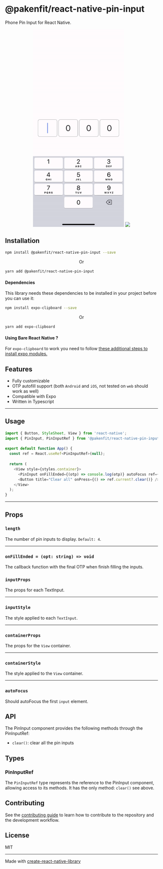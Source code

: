 # @pakenfit/react-native-pin-input

Phone Pin Input for React Native.

<p align='center'>
  <img src='./assets/demo.gif' width="300">
  <img src='./assets/demo2.gif' width="300">
</p>


## Installation

```sh
npm install @pakenfit/react-native-pin-input --save
```

<p align="center">Or</p>

```sh
yarn add @pakenfit/react-native-pin-input
```

#### Dependencies
This library needs these dependencies to be installed in your project before you can use it:

```sh
npm install expo-clipboard --save
```
<p align="center">Or</p>

```sh
yarn add expo-clipboard
```
#### Using Bare React Native ?
For `expo-clipboard` to work you need to follow [these additional steps to install expo modules.](https://docs.expo.dev/bare/installing-expo-modules/)

## Features

- Fully customizable
- OTP autofill support (both `Android` and `iOS`, not tested on `web` should work as well)
- Compatible with Expo
- Written in Typescript

---

## Usage

```js
import { Button, StyleSheet, View } from 'react-native';
import { PinInput, PinInputRef } from '@pakenfit/react-native-pin-input';

export default function App() {
  const ref = React.useRef<PinInputRef>(null);

  return (
    <View style={styles.container}>
      <PinInput onFillEnded={(otp) => console.log(otp)} autoFocus ref={ref} />
      <Button title="Clear all" onPress={() => ref.current?.clear()} />
    </View>
  );
}
```
---
## Props

### `length`
The number of pin inputs to display. `Default: 4`.

---

### `onFillEnded = (opt: string) => void`
The callback function with the final OTP when finish filling the inputs.



### `inputProps`
The props for each TextInput.

---


### `inputStyle`
The style applied to each `TextInput`.

---


### `containerProps`
The props for the `View` container.

---


### `containerStyle`
The style applied to the `View` container.

---

### `autoFocus`
Should autoFocus the first `input` element.

## API
The PinInput component provides the following methods through the PinInputRef:

- `clear()`: clear all the pin inputs

## Types

### PinInputRef
The `PinInputRef` type represents the reference to the PinInput component, allowing access to its methods. It has the only method: `clear()` see above.


## Contributing

See the [contributing guide](CONTRIBUTING.md) to learn how to contribute to the repository and the development workflow.

## License

MIT

---

Made with [create-react-native-library](https://github.com/callstack/react-native-builder-bob)
